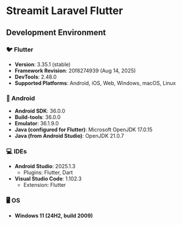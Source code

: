 # Streamit Laravel Flutter

## Development Environment

### 🐦 Flutter

- **Version**: 3.35.1 (stable)
- **Framework Revision**: 20f8274939 (Aug 14, 2025)
- **DevTools**: 2.48.0
- **Supported Platforms**: Android, iOS, Web, Windows, macOS, Linux

### 📱 Android

- **Android SDK**: 36.0.0
- **Build-tools**: 36.0.0
- **Emulator**: 36.1.9.0
- **Java (configured for Flutter)**: Microsoft OpenJDK 17.0.15
- **Java (from Android Studio)**: OpenJDK 21.0.7

### 💻 IDEs

- **Android Studio**: 2025.1.3
    - Plugins: Flutter, Dart
- **Visual Studio Code**: 1.102.3
    - Extension: Flutter

### 🖥️ OS

- **Windows 11 (24H2, build 2009)**
